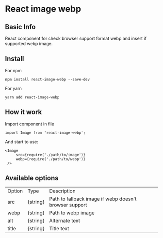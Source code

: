 # React image webp
## Basic Info
React component for check browser support format webp and insert if supported webp image.

## Install
For npm
```
npm install react-image-webp --save-dev
```
For yarn
```
yarn add react-image-webp
```

## How it work

Import component in file
```
import Image from 'react-image-webp';
```

And start to use:
```
<Image
     src={require('./path/to/image')}
     webp={require('./path/to/webp')}
 />
 ```
 
 ## Available options
 <table>
 <tr>
 <td>Option</td>
 <td>Type</td>
 <td>Description</td>
 </tr>
 <tr>
 <td>src</td>
 <td>{string}</td>
 <td>Path to fallback image if webp doesn't browser support</td>
 </tr>
 <tr>
 <td>webp</td>
 <td>{string}</td>
 <td>Path to webp image</td>
 </tr>
 <tr>
 <td>alt</td>
 <td>{string}</td>
 <td>Alternate text</td>
 </tr>
 <tr>
 <td>title</td>
 <td>{string}</td>
 <td>Title text</td>
 </tr>
 </table>
